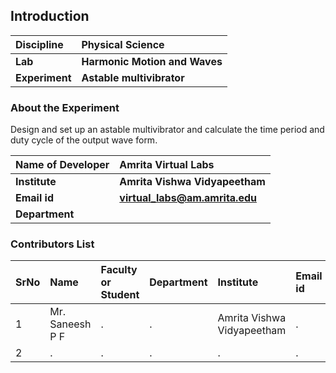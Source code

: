 ## Introduction


<b>Discipline | <b> Physical Science
:--|:--|
<b> Lab | <b> Harmonic Motion and Waves
<b> Experiment|     <b> Astable multivibrator

### About the Experiment 

Design and set up an astable multivibrator and calculate the time period and duty cycle of the output wave form.

<b>Name of Developer | <b> Amrita Virtual Labs
:--|:--|
<b> Institute | <b>  Amrita Vishwa Vidyapeetham
<b> Email id|     <b>  virtual_labs@am.amrita.edu
<b> Department |  

### Contributors List

SrNo | Name | Faculty or Student | Department| Institute | Email id
:--|:--|:--|:--|:--|:--|
1 | Mr. Saneesh P F | . | . | Amrita Vishwa Vidyapeetham | .
2 | . | . | . | . | .
